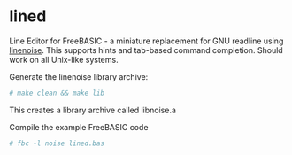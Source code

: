 # lined
Line Editor for FreeBASIC - a miniature replacement for GNU readline using [linenoise](https://github.com/antirez/linenoise).
This supports hints and tab-based command completion. Should work on all Unix-like systems.

Generate the linenoise library archive:

```bash
# make clean && make lib
```

This creates a library archive called libnoise.a

Compile the example FreeBASIC code

```bash
# fbc -l noise lined.bas
```
